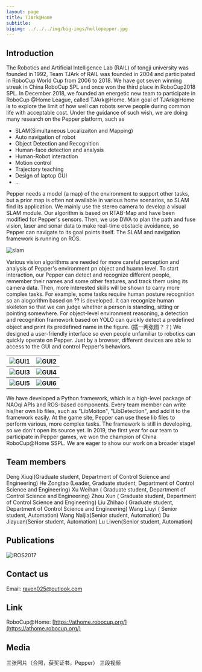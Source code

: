 ```yaml
---
layout: page
title: TJArk@Home
subtitle: 
bigimg: ../../../img/big-imgs/hellopepper.jpg
---
```


## **Introduction**
The Robotics and Artificial Intelligence Lab (RAIL) of tongji university was founded in 1992, Team TJArk of RAIL was founded in 2004 and participated in RoboCup World Cup from 2006 to 2018. We have got seven winning streak in China RoboCup SPL and once won the third place in RoboCup2018 SPL.
In December 2018, we founded an energetic new team to participate in RoboCup @Home League, called TJArk@Home. Main goal of TJArk@Home is to explore the limit of how well can robots serve people during common life with acceptable cost. Under the guidance of such wish, we are doing many research on the Pepper platform, such as

- SLAM(Simultaneous Localizaiton and Mapping)
- Auto navigation of robot
- Object Detection and Recognition
- Human-face detection and analysis
- Human-Robot interaction
- Motion control
- Trajectory teaching
- Design of laptop GUI
- ...

Pepper needs a model (a map) of the environment to support other tasks, but a prior map is often not available in various home scenarios, so SLAM find its application. We mainly use the stereo camera to develop a visual SLAM module. Our algorithm is based on RTAB-Map and have been modified for Pepper's sensors. Then, we use DWA to plan the path and fuse vision, laser and sonar data to make real-time obstacle avoidance, so Pepper can navigate to its goal points itself. The SLAM and navigation framework is running on ROS.

![slam](../../../img/pepper/vslam.png)


Various vision algorithms are needed for more careful perception and analysis of Pepper's environment pn object and huamn level. To start interaction, our Pepper can detect and recognize different people, remember their names and some other features, and track them using its camera data. Then, more interested skills will be shown to carry more complex tasks. For example, some tasks require human posture recognition so an alogorithm based on ?? is developed. It can recognize human skeleton so that we can judge whether a person is standing, sitting or pointing somewhere. For object-level environment reasoning, a detection and recognition framework based on YOLO can quickly detect a predefined object and print its predefined name in the figure.
(插一两张图？？)
We designed a user-friendly interface so even people unfamiliar to robotics can quickly operate on Pepper. Just by a browser, different devices are able to access to the GUI and control Pepper's behaviors.

<table align="center">
    <tr>
        <th> <img src="../../../img/pepper/gui1.png" alt="GUI1"/> </th>
        <th> <img src="../../../img/pepper/gui2.png" alt="GUI2"/> </th>
    </tr>
    <tr>
        <th> <img src="../../../img/pepper/gui3.png" alt="GUI3"/> </th>
        <th> <img src="../../../img/pepper/gui4.png" alt="GUI4"/> </th>
    </tr>
    <tr>
        <th> <img src="../../../img/pepper/gui5.png" alt="GUI5"/> </th>
        <th> <img src="../../../img/pepper/gui6.png" alt="GUI6"/> </th>
    </tr>
</table>

We have developed a Python framework, which is a high-level package of NAOqi APIs and ROS-based components. Every team member can write his/her own lib files, such as "LibMoiton", "LibDetection", and add it to the framework easily. At the game site, Pepper can use these lib files to perform various, more complex tasks. The framework is still in developing, so we don't open its source yet.
In 2019, the first year for our team to participate in Pepper games, we won the champion of China RoboCup@Home SSPL. We are eager to show our work on a broader stage!

## **Team members**

Deng Xiuqi(Graduate student, Department of Control Science and Engineering) He Zongtao (Leader, Graduate student, Department of Control Science and Engineering) Xu Weihan ( Graduate student, Department of Control Science and Engineering) Zhou Xun ( Graduate student, Department of Control Science and Engineering) Liu Zhihao ( Graduate student, Department of Control Science and Engineering) Wang Liuyi ( Senior student, Automation) Wang Naijia(Senior student, Automation) Du Jiayuan(Senior student, Automation) Lu Liwen(Senior student, Automation)

## **Publications**

![IROS2017](../../../img/pepper/new31.jpg)

## **Contact us**

Email: 
<a href="mailto:raven025@outlook.com">raven025@outlook.com</a>

## **Link**

RoboCup@Home: [https://athome.robocup.org/](https://athome.robocup.org/)

## **Media**

三张照片（合照，获奖证书，Pepper）
三段视频

